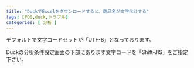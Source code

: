 ```yaml
---
title: "DuckでExcelをダウンロードすると、商品名が文字化けする"
tags: [POS,duck,トラブル]
categories: [ 分析 ]
---
```


デフォルトで文字コードセットが「UTF-8」となっております。

Duckの分析条件設定画面の下部にあります文字コードを「Shift-JIS」をご指定下さい。

